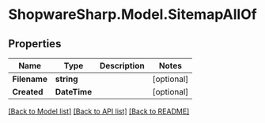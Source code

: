 # ShopwareSharp.Model.SitemapAllOf

## Properties

Name | Type | Description | Notes
------------ | ------------- | ------------- | -------------
**Filename** | **string** |  | [optional] 
**Created** | **DateTime** |  | [optional] 

[[Back to Model list]](../../README.md#documentation-for-models) [[Back to API list]](../../README.md#documentation-for-api-endpoints) [[Back to README]](../../README.md)


